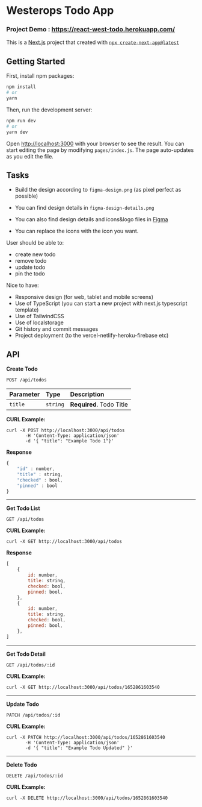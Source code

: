 # Westerops Todo App

### Project Demo : https://react-west-todo.herokuapp.com/

This is a [Next.js](https://nextjs.org/) project that created with [`npx create-next-app@latest`](https://github.com/vercel/next.js/tree/canary/packages/create-next-app)

## Getting Started

First, install npm packages:

```bash
npm install
# or
yarn
```

Then, run the development server:

```bash
npm run dev
# or
yarn dev
```

Open [http://localhost:3000](http://localhost:3000) with your browser to see the result.
You can start editing the page by modifying `pages/index.js`. The page auto-updates as you edit the file.

## Tasks

* Build the design according to `figma-design.png` (as pixel perfect as possible)

*   You can find design details in `figma-design-details.png`
*   You can also find design details and icons&logo files in [Figma](https://www.figma.com/file/8AUZwSFrERAZQ0TkpoWHV2/fe_case?node-id=0%3A1)
*   You can replace the icons with the icon you want.

User should be able to:
* create new todo
* remove todo
* update todo
* pin the todo

Nice to have:
* Responsive design (for web, tablet and mobile screens)
* Use of TypeScript (you can start a new project with next.js typescript template)
* Use of TailwindCSS
* Use of localstorage
* Git history and commit messages
* Project deployment (to the vercel-netlify-heroku-firebase etc)


## API

**Create Todo**

    POST /api/todos

| Parameter | Type     | Description              |
| :-------- | :------- | :----------------------- |
| `title`   | `string` | **Required**. Todo Title |

**CURL Example:**

    curl -X POST http://localhost:3000/api/todos
           -H 'Content-Type: application/json'
           -d '{ "title": "Example Todo 1"}'

**Response**

```javascript
{
	"id" : number,
	"title" : string,
	"checked" : bool,
	"pinned" : bool
}
```

---

**Get Todo List**

    GET /api/todos

**CURL Example:**

    curl -X GET http://localhost:3000/api/todos

**Response**

```javascript
[
	{
		id: number,
		title: string,
		checked: bool,
		pinned: bool,
	},
	{
		id: number,
		title: string,
		checked: bool,
		pinned: bool,
	},
]
```

---

**Get Todo Detail**

    GET /api/todos/:id

**CURL Example:**

    curl -X GET http://localhost:3000/api/todos/1652861603540

---

**Update Todo**

    PATCH /api/todos/:id

**CURL Example:**

    curl -X PATCH http://localhost:3000/api/todos/1652861603540
           -H 'Content-Type: application/json'
           -d '{ "title": "Example Todo Updated" }'

---

**Delete Todo**

    DELETE /api/todos/:id


**CURL Example:**

    curl -X DELETE http://localhost:3000/api/todos/1652861603540

